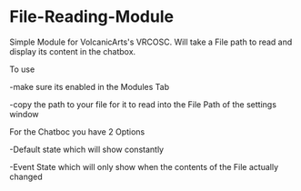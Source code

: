 # File-Reading-Module
Simple Module for VolcanicArts's VRCOSC. Will take a File path to read and display its content in the chatbox.

To use

-make sure its enabled in the Modules Tab

-copy the path to your file for it to read into the File Path of the settings window


For the Chatboc you have 2 Options

-Default state which will show constantly 

-Event State which will only show when the contents of the File actually changed
